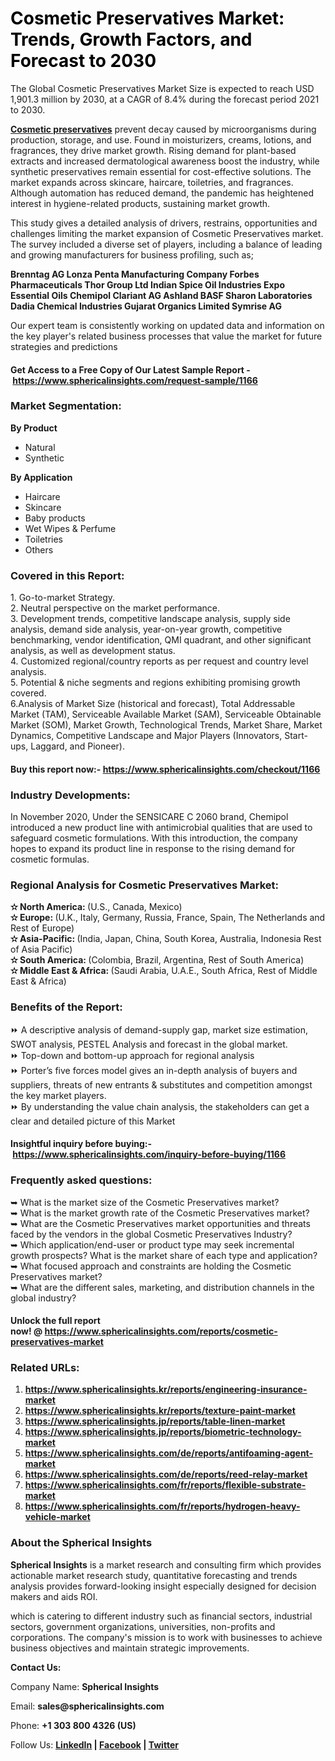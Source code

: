 <div class="content-body__description">
<div class="content-body__description">
<div class="content-body__description">
<h1><span style="color: #000000;">Cosmetic Preservatives Market: Trends, Growth Factors, and Forecast to 2030</span></h1>
<div class="content-body__description">The Global Cosmetic Preservatives Market Size is expected to reach USD 1,901.3 million by 2030, at a CAGR of 8.4% during the forecast period 2021 to 2030.</div>
<div class="content-body__detail">
<section id="section_0" class="entry fr-view">
<p><a href="https://www.sphericalinsights.com/reports/cosmetic-preservatives-market" target="_blank" rel="noopener"><strong>Cosmetic preservatives</strong></a>&nbsp;prevent decay caused by microorganisms during production, storage, and use. Found in moisturizers, creams, lotions, and fragrances, they drive market growth. Rising demand for plant-based extracts and increased dermatological awareness boost the industry, while synthetic preservatives remain essential for cost-effective solutions. The market expands across skincare, haircare, toiletries, and fragrances. Although automation has reduced demand, the pandemic has heightened interest in hygiene-related products, sustaining market growth.</p>
<p>This study gives a detailed analysis of drivers, restrains, opportunities and challenges limiting the market expansion of Cosmetic Preservatives market. The survey included a diverse set of players, including a balance of leading and growing manufacturers for business profiling, such as;</p>
<p><strong>Brenntag AG Lonza Penta Manufacturing Company Forbes Pharmaceuticals Thor Group Ltd Indian Spice Oil Industries Expo Essential Oils Chemipol Clariant AG Ashland BASF Sharon Laboratories Dadia Chemical Industries Gujarat Organics Limited Symrise AG</strong></p>
<p>Our expert team is consistently working on updated data and information on the key player's related business processes that value the market for future strategies and predictions</p>
<h4><strong>Get Access to a Free Copy of Our Latest Sample Report -&nbsp;<a href="https://www.sphericalinsights.com/request-sample/1166" target="_blank" rel="noopener">https://www.sphericalinsights.com/request-sample/1166</a></strong></h4>
<h3><strong>Market Segmentation:</strong></h3>
<p><strong>By Product</strong></p>
<ul>
<li>Natural</li>
<li>Synthetic</li>
</ul>
<p><strong>By Application</strong></p>
<ul>
<li>Haircare</li>
<li>Skincare</li>
<li>Baby products</li>
<li>Wet Wipes &amp; Perfume</li>
<li>Toiletries</li>
<li>Others</li>
</ul>
<h3>Covered in this Report:</h3>
<p>1. Go-to-market Strategy.<br />2. Neutral perspective on the market performance.<br />3. Development trends, competitive landscape analysis, supply side analysis, demand side analysis, year-on-year growth, competitive benchmarking, vendor identification, QMI quadrant, and other significant analysis, as well as development status.<br />4. Customized regional/country reports as per request and country level analysis.<br />5. Potential &amp; niche segments and regions exhibiting promising growth covered.<br />6.Analysis of Market Size (historical and forecast), Total Addressable Market (TAM), Serviceable Available Market (SAM), Serviceable Obtainable Market (SOM), Market Growth, Technological Trends, Market Share, Market Dynamics, Competitive Landscape and Major Players (Innovators, Start-ups, Laggard, and Pioneer).</p>
<h4>Buy this report now:-&nbsp;<a href="https://www.sphericalinsights.com/checkout/1166" target="_blank" rel="noopener">https://www.sphericalinsights.com/checkout/1166</a></h4>
<h3>Industry Developments:</h3>
<p>In November 2020, Under the SENSICARE C 2060 brand, Chemipol introduced a new product line with antimicrobial qualities that are used to safeguard cosmetic formulations. With this introduction, the company hopes to expand its product line in response to the rising demand for cosmetic formulas.</p>
<h3><strong>Regional Analysis for Cosmetic Preservatives Market:</strong></h3>
<p><strong>✫ North America:&nbsp;</strong>(U.S., Canada, Mexico)<br /><strong>✫ Europe:&nbsp;</strong>(U.K., Italy, Germany, Russia, France, Spain, The Netherlands and Rest of Europe)<br /><strong>✫ Asia-Pacific:&nbsp;</strong>(India, Japan, China, South Korea, Australia, Indonesia Rest of Asia Pacific)<br /><strong>✫ South America:&nbsp;</strong>(Colombia, Brazil, Argentina, Rest of South America)<br /><strong>✫ Middle East &amp; Africa:&nbsp;</strong>(Saudi Arabia, U.A.E., South Africa, Rest of Middle East &amp; Africa)</p>
<h3>Benefits of the Report:</h3>
<p>⏩ A descriptive analysis of demand-supply gap, market size estimation, SWOT analysis, PESTEL Analysis and forecast in the global market.<br />⏩ Top-down and bottom-up approach for regional analysis<br />⏩ Porter&rsquo;s five forces model gives an in-depth analysis of buyers and suppliers, threats of new entrants &amp; substitutes and competition amongst the key market players.<br />⏩ By understanding the value chain analysis, the stakeholders can get a clear and detailed picture of this Market</p>
<h4>Insightful inquiry before buying:-&nbsp;<a href="https://www.sphericalinsights.com/inquiry-before-buying/1166" target="_blank" rel="noopener">https://www.sphericalinsights.com/inquiry-before-buying/1166</a></h4>
<h3>Frequently asked questions:</h3>
<p>➥ What is the market size of the Cosmetic Preservatives market?<br />➥ What is the market growth rate of the Cosmetic Preservatives market?<br />➥ What are the Cosmetic Preservatives market opportunities and threats faced by the vendors in the global Cosmetic Preservatives Industry?<br />➥ Which application/end-user or product type may seek incremental growth prospects? What is the market share of each type and application?<br />➥ What focused approach and constraints are holding the Cosmetic Preservatives market?<br />➥ What are the different sales, marketing, and distribution channels in the global industry?</p>
<h4>Unlock the full report now!&nbsp;@&nbsp;<a href="https://www.sphericalinsights.com/reports/cosmetic-preservatives-market" target="_blank" rel="noopener">https://www.sphericalinsights.com/reports/cosmetic-preservatives-market</a></h4>
<h3><strong>Related URLs:</strong></h3>
<ol>
<li><strong><a href="https://www.sphericalinsights.kr/reports/engineering-insurance-market">https://www.sphericalinsights.kr/reports/engineering-insurance-market</a></strong></li>
<li><strong><a href="https://www.sphericalinsights.kr/reports/texture-paint-market">https://www.sphericalinsights.kr/reports/texture-paint-market</a></strong></li>
<li><strong><a href="https://www.sphericalinsights.jp/reports/table-linen-market">https://www.sphericalinsights.jp/reports/table-linen-market</a></strong></li>
<li><strong><a href="https://www.sphericalinsights.jp/reports/biometric-technology-market">https://www.sphericalinsights.jp/reports/biometric-technology-market</a></strong></li>
<li><strong><a href="https://www.sphericalinsights.com/de/reports/antifoaming-agent-market">https://www.sphericalinsights.com/de/reports/antifoaming-agent-market</a></strong></li>
<li><strong><a href="https://www.sphericalinsights.com/de/reports/reed-relay-market">https://www.sphericalinsights.com/de/reports/reed-relay-market</a></strong></li>
<li><strong><a href="https://www.sphericalinsights.com/fr/reports/flexible-substrate-market">https://www.sphericalinsights.com/fr/reports/flexible-substrate-market</a></strong></li>
<li><strong><a href="https://www.sphericalinsights.com/fr/reports/hydrogen-heavy-vehicle-market">https://www.sphericalinsights.com/fr/reports/hydrogen-heavy-vehicle-market</a>&nbsp;</strong></li>
</ol>
<h3><strong>About the Spherical Insights</strong></h3>
<p><strong>Spherical Insights</strong>&nbsp;is a market research and consulting firm which provides actionable market research study, quantitative forecasting and trends analysis provides forward-looking insight especially designed for decision makers and aids ROI.</p>
<p>which is catering to different industry such as financial sectors, industrial sectors, government organizations, universities, non-profits and corporations. The company's mission is to work with businesses to achieve business objectives and maintain strategic improvements.</p>
<p><strong>Contact Us:</strong></p>
<p>Company Name:&nbsp;<strong>Spherical Insights</strong></p>
<p>Email:&nbsp;<strong>sales@sphericalinsights.com</strong></p>
<p>Phone:&nbsp;<strong>+1 303 800 4326 (US)</strong></p>
<p>Follow Us:&nbsp;<strong><a href="https://www.linkedin.com/company/spherical-insight/"><u>LinkedIn</u></a>&nbsp;|&nbsp;<a href="https://www.facebook.com/sphericalinsights22"><u>Facebook</u></a>&nbsp;|&nbsp;<a href="https://twitter.com/SInsights_US"><u>Twitter</u></a></strong></p>
</section>
</div>
<div class="content-body__detail">&nbsp;</div>
</div>
</div>
</div>
